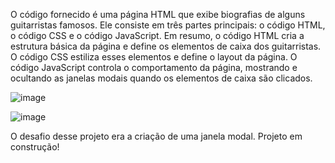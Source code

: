 O código fornecido é uma página HTML que exibe biografias de alguns guitarristas famosos. Ele consiste em três partes principais: o código HTML, o código CSS e o código JavaScript.
Em resumo, o código HTML cria a estrutura básica da página e define os elementos de caixa dos guitarristas. O código CSS estiliza esses elementos e define o layout da página. 
O código JavaScript controla o comportamento da página, mostrando e ocultando as janelas modais quando os elementos de caixa são clicados.

![image](https://github.com/mikaelelias/content_guides/assets/129218135/0353155e-7a54-44fb-a3b1-24768b1dce05)

![image](https://github.com/mikaelelias/content_guides/assets/129218135/fce93fcc-5978-4a38-8370-031fdb19ff59)

O desafio desse projeto era a criação de uma janela modal.
Projeto em construção!

